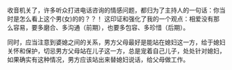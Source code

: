 收音机关了，许多听众打进电话咨询的情感问题，都归为了主持人的一句话：你当时是怎么看上这个男(女)的的？？！ 这印证和强化了我的一个观点：相爱没有那么容易，要多磨合、多沟通（前期），也要多包容、多珍惜（后期）。

同时，应当注意到婆媳之间的关系，男方父母最好是能站在媳妇这一方，给于媳妇关怀和保护，切忌男方父母站在儿子这一方，总是宠着自己儿子，处处针对媳妇，如果确实有这种情况，男方应该站出来替媳妇说话，给父母做工作。